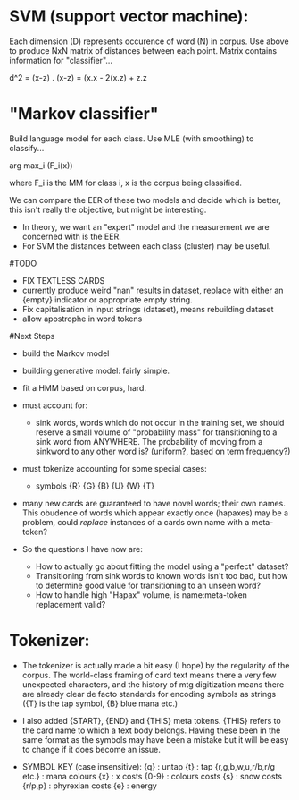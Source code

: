# SVM (support vector machine):

Each dimension (D) represents occurence of word (N) in corpus.
Use above to produce NxN matrix of distances between each point.
Matrix contains information for "classifier"...

d^2 = (x-z) . (x-z)
    = (x.x - 2(x.z) + z.z 

# "Markov classifier"
Build language model for each class.
Use MLE (with smoothing) to classify...

arg max\_i (F\_i(x))

where F\_i is the MM for class i, x is the corpus being classified.

We can compare the EER of these two models and decide which is better, this isn't really the objective, but
might be interesting.

- In theory, we want an "expert" model and the measurement we are concerned with is the EER.
- For SVM the distances between each class (cluster) may be useful.


#TODO
- FIX TEXTLESS CARDS
- currently produce weird "nan" results in dataset, replace with either an {empty} indicator or appropriate
empty string.
- Fix capitalisation in input strings (dataset), means rebuilding dataset
- allow apostrophe in word tokens


#Next Steps
- build the Markov model
- building generative model: fairly simple.
- fit a HMM based on corpus, hard.
- must account for:
    + sink words, words which do not occur in the training set, we should reserve a small volume of
      "probability mass" for transitioning to a sink word from ANYWHERE. The probability of moving from
      a sinkword to any other word is? (uniform?, based on term frequency?)
- must tokenize accounting for some special cases:
    + symbols {R} {G} {B} {U} {W} {T}

- many new cards are guaranteed to have novel words; their own names. This obudence of words which appear
    exactly once (hapaxes) may be a problem, could *replace* instances of a cards own name with a meta-token?

- So the questions I have now are:
    + How to actually go about fitting the model using a "perfect" dataset?
    + Transitioning from sink words to known words isn't too bad, but how to determine good value for
        transitioning to an unseen word?
    + How to handle high "Hapax" volume, is name:meta-token replacement valid?


# Tokenizer:

- The tokenizer is actually made a bit easy (I hope) by the regularity of the corpus. The world-class framing
    of card text means there a very few unexpected characters, and the history of mtg digitization means there
    are already clear de facto standards for encoding symbols as strings ({T} is the tap symbol, {B} blue mana
    etc.)

- I also added {START}, {END} and {THIS} meta tokens. {THIS} refers to the card name to which a text body
    belongs. Having these been in the same format as the symbols may have been a mistake but it will be easy
    to change if it does become an issue.


- SYMBOL KEY (case insensitive):
    {q} : untap
    {t} : tap
    {r,g,b,w,u,r/b,r/g etc.} : mana colours
    {x} : x costs
    {0-9} : colours costs
    {s} : snow costs
    {r/p,p} : phyrexian costs
    {e} : energy






